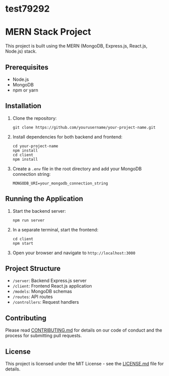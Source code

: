 # test79292

# MERN Stack Project

This project is built using the MERN (MongoDB, Express.js, React.js, Node.js) stack.

## Prerequisites

- Node.js
- MongoDB
- npm or yarn

## Installation

1. Clone the repository:
   ```
   git clone https://github.com/yourusername/your-project-name.git
   ```

2. Install dependencies for both backend and frontend:
   ```
   cd your-project-name
   npm install
   cd client
   npm install
   ```

3. Create a `.env` file in the root directory and add your MongoDB connection string:
   ```
   MONGODB_URI=your_mongodb_connection_string
   ```

## Running the Application

1. Start the backend server:
   ```
   npm run server
   ```

2. In a separate terminal, start the frontend:
   ```
   cd client
   npm start
   ```

3. Open your browser and navigate to `http://localhost:3000`

## Project Structure

- `/server`: Backend Express.js server
- `/client`: Frontend React.js application
- `/models`: MongoDB schemas
- `/routes`: API routes
- `/controllers`: Request handlers

## Contributing

Please read [CONTRIBUTING.md](CONTRIBUTING.md) for details on our code of conduct and the process for submitting pull requests.

## License

This project is licensed under the MIT License - see the [LICENSE.md](LICENSE.md) file for details.
